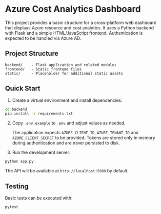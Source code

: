 # Azure Cost Analytics Dashboard

This project provides a basic structure for a cross-platform web dashboard that displays Azure resource and cost analytics. It uses a Python backend with Flask and a simple HTML/JavaScript frontend. Authentication is expected to be handled via Azure AD.

## Project Structure

```
backend/    - Flask application and related modules
frontend/   - Static frontend files
static/     - Placeholder for additional static assets
```

## Quick Start

1. Create a virtual environment and install dependencies:

```bash
cd backend
pip install -r requirements.txt
```

2. Copy `.env.example` to `.env` and adjust values as needed.

   The application expects `AZURE_CLIENT_ID`, `AZURE_TENANT_ID` and
   `AZURE_CLIENT_SECRET` to be provided. Tokens are stored only in memory
   during authentication and are never persisted to disk.

3. Run the development server:

```bash
python app.py
```

The API will be available at `http://localhost:5000` by default.

## Testing

Basic tests can be executed with:

```bash
pytest
```

